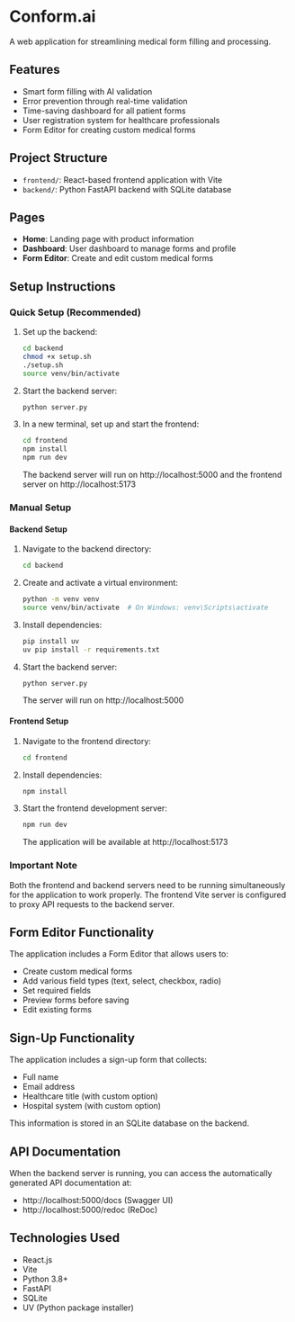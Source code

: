 # Conform.ai

A web application for streamlining medical form filling and processing.

## Features

- Smart form filling with AI validation
- Error prevention through real-time validation
- Time-saving dashboard for all patient forms
- User registration system for healthcare professionals
- Form Editor for creating custom medical forms

## Project Structure

- `frontend/`: React-based frontend application with Vite
- `backend/`: Python FastAPI backend with SQLite database

## Pages

- **Home**: Landing page with product information
- **Dashboard**: User dashboard to manage forms and profile
- **Form Editor**: Create and edit custom medical forms

## Setup Instructions

### Quick Setup (Recommended)

1. Set up the backend:
   ```bash
   cd backend
   chmod +x setup.sh
   ./setup.sh
   source venv/bin/activate
   ```

2. Start the backend server:
   ```bash
   python server.py
   ```

3. In a new terminal, set up and start the frontend:
   ```bash
   cd frontend
   npm install
   npm run dev
   ```

   The backend server will run on http://localhost:5000 and the frontend server on http://localhost:5173

### Manual Setup

#### Backend Setup

1. Navigate to the backend directory:
   ```bash
   cd backend
   ```

2. Create and activate a virtual environment:
   ```bash
   python -m venv venv
   source venv/bin/activate  # On Windows: venv\Scripts\activate
   ```

3. Install dependencies:
   ```bash
   pip install uv
   uv pip install -r requirements.txt
   ```

4. Start the backend server:
   ```bash
   python server.py
   ```
   
   The server will run on http://localhost:5000

#### Frontend Setup

1. Navigate to the frontend directory:
   ```bash
   cd frontend
   ```

2. Install dependencies:
   ```bash
   npm install
   ```

3. Start the frontend development server:
   ```bash
   npm run dev
   ```
   
   The application will be available at http://localhost:5173

### Important Note

Both the frontend and backend servers need to be running simultaneously for the application to work properly. The frontend Vite server is configured to proxy API requests to the backend server.

## Form Editor Functionality

The application includes a Form Editor that allows users to:
- Create custom medical forms
- Add various field types (text, select, checkbox, radio)
- Set required fields
- Preview forms before saving
- Edit existing forms

## Sign-Up Functionality

The application includes a sign-up form that collects:
- Full name
- Email address
- Healthcare title (with custom option)
- Hospital system (with custom option)

This information is stored in an SQLite database on the backend.

## API Documentation

When the backend server is running, you can access the automatically generated API documentation at:
- http://localhost:5000/docs (Swagger UI)
- http://localhost:5000/redoc (ReDoc)

## Technologies Used

- React.js
- Vite
- Python 3.8+
- FastAPI
- SQLite
- UV (Python package installer) 